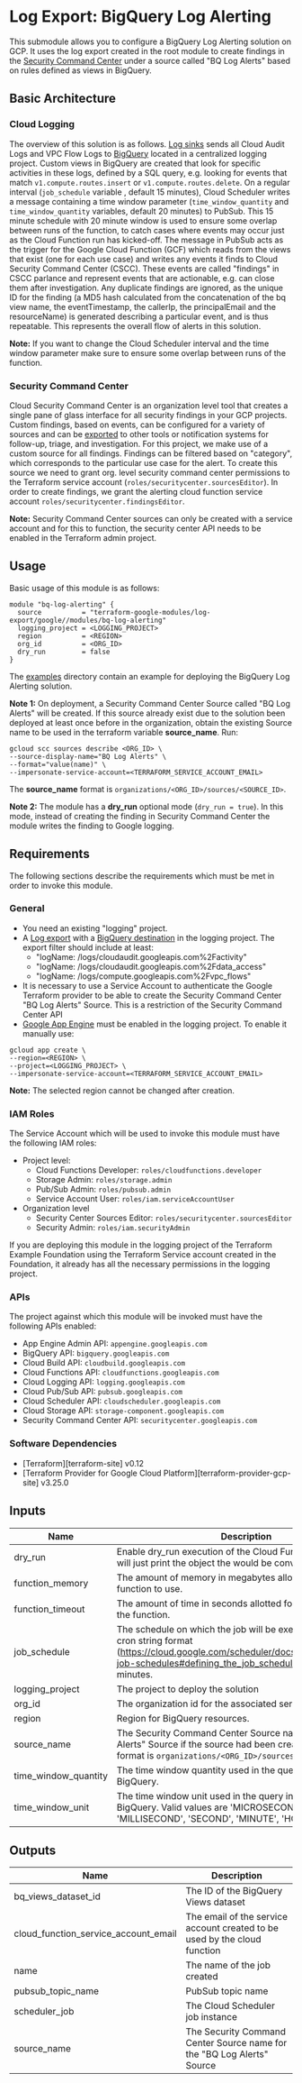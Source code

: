 # Log Export: BigQuery Log Alerting

This submodule allows you to configure a BigQuery Log Alerting solution on GCP. It uses the log export created in the root module to create findings in the [Security Command Center](https://cloud.google.com/security-command-center) under a source called "BQ Log Alerts" based on rules defined as views in BigQuery.

## Basic Architecture

### Cloud Logging

The overview of this solution is as follows. [Log sinks](https://github.com/terraform-google-modules/terraform-google-log-export) sends all Cloud Audit Logs and VPC Flow Logs to [BigQuery](https://github.com/terraform-google-modules/terraform-google-log-export/tree/master/modules/bigquery) located in a centralized logging project.
Custom views in BigQuery are created that look for specific activities in these logs, defined by a SQL query, e.g. looking for events that match `v1.compute.routes.insert` or `v1.compute.routes.delete`.
On a regular interval (`job_schedule` variable , default 15 minutes), Cloud Scheduler writes a message containing a time window parameter (`time_window_quantity` and `time_window_quantity` variables, default 20 minutes) to PubSub.
This 15 minute schedule with 20 minute window is used to ensure some overlap between runs of the function, to catch cases where events may occur just as the Cloud Function run has kicked-off.
The message in PubSub acts as the trigger for the Google Cloud Function (GCF) which reads from the views that exist (one for each use case) and writes any events it finds to Cloud Security Command Center (CSCC).
These events are called "findings" in CSCC parlance and represent events that are actionable, e.g. can close them after investigation.
Any duplicate findings are ignored, as the unique ID for the finding (a MD5 hash calculated from the concatenation of the bq view name, the eventTimestamp, the callerIp, the principalEmail and the resourceName) is generated describing a particular event, and is thus repeatable.
This represents the overall flow of alerts in this solution.

**Note:** If you want to change the Cloud Scheduler interval and the time window parameter make sure to ensure some overlap between runs of the function.

### Security Command Center

Cloud Security Command Center is an organization level tool that creates a single pane of glass interface for all security findings in your GCP projects.
Custom findings, based on events, can be configured for a variety of sources and can be [exported](https://cloud.google.com/security-command-center/docs/how-to-notifications) to other tools or notification systems for follow-up, triage, and investigation.
For this project, we make use of a custom source for all findings.
Findings can be filtered based on "category", which corresponds to the particular use case for the alert.
To create this source we need to grant org. level security command center permissions to the Terraform service account (`roles/securitycenter.sourcesEditor`).
In order to create findings, we grant the alerting cloud function service account `roles/securitycenter.findingsEditor`.

**Note:** Security Command Center sources can only be created with a service account and
for this to function, the security center API needs to be enabled in the Terraform admin project.

## Usage

Basic usage of this module is as follows:

```hcl
module "bq-log-alerting" {
  source          = "terraform-google-modules/log-export/google//modules/bq-log-alerting"
  logging_project = <LOGGING_PROJECT>
  region          = <REGION>
  org_id          = <ORG_ID>
  dry_run         = false
}
```

The [examples](../../examples) directory contain an example for deploying the BigQuery Log Alerting solution.

**Note 1:** On deployment, a Security Command Center Source called "BQ Log Alerts" will be created. If this source already exist due to the solution been deployed at least once before in the organization, obtain the existing Source name to be used in the terraform variable **source_name**. Run:

```shell
gcloud scc sources describe <ORG_ID> \
--source-display-name="BQ Log Alerts" \
--format="value(name)" \
--impersonate-service-account=<TERRAFORM_SERVICE_ACCOUNT_EMAIL>
```

The **source_name** format is `organizations/<ORG_ID>/sources/<SOURCE_ID>`.

**Note 2:** The module has a **dry_run** optional mode (`dry_run = true`). In this mode, instead of creating the finding in Security Command Center the module writes the finding to Google logging.

## Requirements

The following sections describe the requirements which must be met in
order to invoke this module.

### General

* You need an existing "logging" project.
* A [Log export](https://github.com/terraform-google-modules/terraform-google-log-export) with a [BigQuery destination](https://github.com/terraform-google-modules/terraform-google-log-export/tree/master/modules/bigquery) in the logging project. The export filter should include at least:
  * "logName: /logs/cloudaudit.googleapis.com%2Factivity"
  * "logName: /logs/cloudaudit.googleapis.com%2Fdata_access"
  * "logName: /logs/compute.googleapis.com%2Fvpc_flows"
* It is necessary to use a Service Account to authenticate the Google Terraform provider to be able to create the Security Command Center "BQ Log Alerts" Source.
This is a restriction of the Security Command Center API
* [Google App Engine](https://cloud.google.com/appengine) must be enabled in the logging project. To enable it manually use:

```shell
gcloud app create \
--region=<REGION> \
--project=<LOGGING_PROJECT> \
--impersonate-service-account=<TERRAFORM_SERVICE_ACCOUNT_EMAIL>
```

**Note:** The selected region cannot be changed after creation.

### IAM Roles

The Service Account which will be used to invoke this module must have the following IAM roles:

* Project level:
  * Cloud Functions Developer: `roles/cloudfunctions.developer`
  * Storage Admin: `roles/storage.admin`
  * Pub/Sub Admin: `roles/pubsub.admin`
  * Service Account User: `roles/iam.serviceAccountUser`
* Organization level
  * Security Center Sources Editor: `roles/securitycenter.sourcesEditor`
  * Security Admin: `roles/iam.securityAdmin`

If you are deploying this module in the logging project of the Terraform Example Foundation using the Terraform Service account created in the Foundation, it already has all the necessary permissions in the logging project.

### APIs

The project against which this module will be invoked must have the
following APIs enabled:

* App Engine Admin API: `appengine.googleapis.com`
* BigQuery API: `bigquery.googleapis.com`
* Cloud Build API: `cloudbuild.googleapis.com`
* Cloud Functions API: `cloudfunctions.googleapis.com`
* Cloud Logging API: `logging.googleapis.com`
* Cloud Pub/Sub API: `pubsub.googleapis.com`
* Cloud Scheduler API: `cloudscheduler.googleapis.com`
* Cloud Storage API: `storage-component.googleapis.com`
* Security Command Center API: `securitycenter.googleapis.com`

### Software Dependencies

* [Terraform][terraform-site] v0.12
* [Terraform Provider for Google Cloud Platform][terraform-provider-gcp-site] v3.25.0

<!-- BEGINNING OF PRE-COMMIT-TERRAFORM DOCS HOOK -->
## Inputs

| Name | Description | Type | Default | Required |
|------|-------------|------|---------|:--------:|
| dry\_run | Enable dry\_run execution of the Cloud Function. If is true it will just print the object the would be converted as a finding | `bool` | `false` | no |
| function\_memory | The amount of memory in megabytes allotted for the Cloud function to use. | `number` | `"256"` | no |
| function\_timeout | The amount of time in seconds allotted for the execution of the function. | `number` | `"540"` | no |
| job\_schedule | The schedule on which the job will be executed in the unix-cron string format (https://cloud.google.com/scheduler/docs/configuring/cron-job-schedules#defining_the_job_schedule). Defaults to 15 minutes. | `string` | `"*/15 * * * *"` | no |
| logging\_project | The project to deploy the solution | `string` | n/a | yes |
| org\_id | The organization id for the associated services | `string` | n/a | yes |
| region | Region for BigQuery resources. | `string` | n/a | yes |
| source\_name | The Security Command Center Source name for the "BQ Log Alerts" Source if the source had been created before. The format is `organizations/<ORG_ID>/sources/<SOURCE_ID>` | `string` | `""` | no |
| time\_window\_quantity | The time window quantity used in the query in the view in BigQuery. | `string` | `"20"` | no |
| time\_window\_unit | The time window unit used in the query in the view in BigQuery. Valid values are 'MICROSECOND', 'MILLISECOND', 'SECOND', 'MINUTE', 'HOUR' | `string` | `"MINUTE"` | no |

## Outputs

| Name | Description |
|------|-------------|
| bq\_views\_dataset\_id | The ID of the BigQuery Views dataset |
| cloud\_function\_service\_account\_email | The email of the service account created to be used by the cloud function |
| name | The name of the job created |
| pubsub\_topic\_name | PubSub topic name |
| scheduler\_job | The Cloud Scheduler job instance |
| source\_name | The Security Command Center Source name for the "BQ Log Alerts" Source |

<!-- END OF PRE-COMMIT-TERRAFORM DOCS HOOK -->
